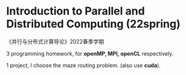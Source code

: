 # Introduction to Parallel and Distributed Computing (22spring)

《并行与分布式计算导论》2022春季学期

3 programming homework, for **openMP, MPI, openCL** respectively.

1 project, I choose the maze routing problem. (also use **cuda**).